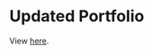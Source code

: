 # Updated Portfolio

View <a href="https://rocksteadyrose.github.io/Updated_Portfolio3/"> here</a>.
